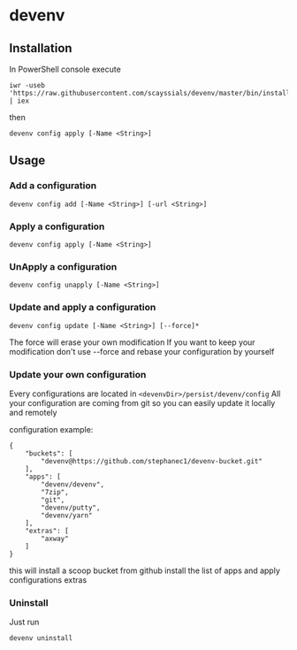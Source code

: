 # devenv

## Installation

In PowerShell console execute
```
iwr -useb 'https://raw.githubusercontent.com/scayssials/devenv/master/bin/install.ps1' | iex
```
then

```
devenv config apply [-Name <String>]
```

## Usage

### Add a configuration

```
devenv config add [-Name <String>] [-url <String>] 
```

### Apply a configuration

```
devenv config apply [-Name <String>]
```

### UnApply a configuration

```
devenv config unapply [-Name <String>]
```

### Update and apply a configuration
```
devenv config update [-Name <String>] [--force]*
```
The force will erase your own modification
If you want to keep your modification don't use --force and rebase your configuration by yourself

### Update your own configuration
Every configurations are located in ```<devenvDir>/persist/devenv/config```
All your configuration are coming from git so you can easily update it locally and remotely

configuration example:
```
{
    "buckets": [
        "devenv@https://github.com/stephanec1/devenv-bucket.git"
    ],
    "apps": [
        "devenv/devenv",
        "7zip",
        "git",
        "devenv/putty",
        "devenv/yarn"
    ],
    "extras": [
        "axway"
    ]
}

```
this will install a scoop bucket from github
install the list of apps and apply configurations extras

### Uninstall
Just run 
```
devenv uninstall
```
